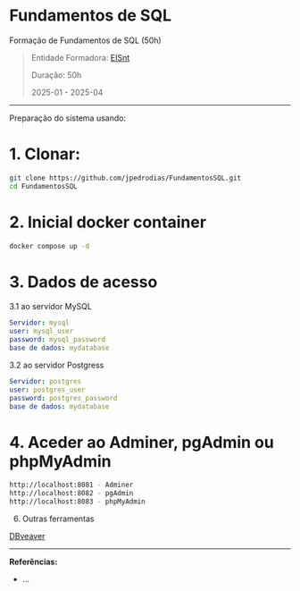 # Fundamentos de SQL
Formação de Fundamentos de SQL (50h)

> Entidade Formadora: [EISnt](https://eisnt.com/)
>
> Duração: 50h
> 
> 2025-01 - 2025-04


* * *

Preparação do sistema usando:

# 1. Clonar:
```bash
git clone https://github.com/jpedrodias/FundamentosSQL.git
cd FundamentosSQL
```

# 2. Inicial docker container
```bash
docker compose up -d
```

# 3. Dados de acesso
3.1 ao servidor MySQL  
```yml
Servidor: mysql
user: mysql_user
password: mysql_password
base de dados: mydatabase
```

3.2 ao servidor Postgress  
```yml
Servidor: postgres
user: postgres_user
password: postgres_password
base de dados: mydatabase
```

# 4. Aceder ao Adminer, pgAdmin ou phpMyAdmin
```bash
http://localhost:8081 - Adminer
http://localhost:8082 - pgAdmin
http://localhost:8083 - phpMyAdmin

```

6. Outras ferramentas

[DBveaver](https://dbeaver.io/download/)


* * *
**Referências:**
* ...
